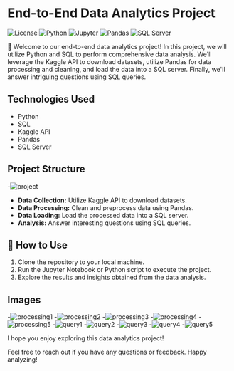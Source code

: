 # End-to-End Data Analytics Project

[![License](https://img.shields.io/badge/license-MIT-green.svg)](https://opensource.org/licenses/MIT)
[![Python](https://img.shields.io/badge/python-3.7%2B-blue.svg)](https://www.python.org/downloads/)
[![Jupyter](https://img.shields.io/badge/jupyter-notebook-blue.svg)](https://jupyter.org/)
[![Pandas](https://img.shields.io/badge/pandas-1.0.0%2B-blue.svg)](https://pandas.pydata.org/)
[![SQL Server](sql_server_logo.png)](https://www.microsoft.com/en-us/sql-server)

🚀 Welcome to our end-to-end data analytics project! In this project, we will utilize Python and SQL to perform comprehensive data analysis. We'll leverage the Kaggle API to download datasets, utilize Pandas for data processing and cleaning, and load the data into a SQL server. Finally, we'll answer intriguing questions using SQL queries.

## Technologies Used
- Python
- SQL
- Kaggle API
- Pandas
- SQL Server

## Project Structure
-![project](https://github.com/DataSpieler12345/analytics-projects/assets/45371372/47657b72-22df-45f8-8579-8ad67337cc10)

- **Data Collection:** Utilize Kaggle API to download datasets.
- **Data Processing:** Clean and preprocess data using Pandas.
- **Data Loading:** Load the processed data into a SQL server.
- **Analysis:** Answer interesting questions using SQL queries.

## 🚀 How to Use
1. Clone the repository to your local machine.
2. Run the Jupyter Notebook or Python script to execute the project.
3. Explore the results and insights obtained from the data analysis.

## Images
-![processing1](https://github.com/DataSpieler12345/sql-analytics/assets/45371372/d042302d-d56d-46bb-ae3a-4a3fbd133c66)
-![processing2](https://github.com/DataSpieler12345/sql-analytics/assets/45371372/72329c29-f73c-4d11-88bb-113823a26974)
-![processing3](https://github.com/DataSpieler12345/sql-analytics/assets/45371372/524c8a55-e816-43d6-bf85-0391146a67c5)
-![processing4](https://github.com/DataSpieler12345/sql-analytics/assets/45371372/c89f2cfa-6cae-4a1c-8507-065bffd90cb0)
-![processing5](https://github.com/DataSpieler12345/sql-analytics/assets/45371372/cb352e5e-3e7f-4476-8762-dcd8b9fad651)
-![query1](https://github.com/DataSpieler12345/sql-analytics/assets/45371372/04c13e9b-6b7d-453d-9815-6e513959655b)
-![query2](https://github.com/DataSpieler12345/sql-analytics/assets/45371372/d054481e-5289-4bb3-a3d7-a62a70033d03)
-![query3](https://github.com/DataSpieler12345/sql-analytics/assets/45371372/6921a451-c12b-4e90-a3f3-ec4f459d9ab2)
-![query4](https://github.com/DataSpieler12345/sql-analytics/assets/45371372/b653ad69-7f63-40b8-8a41-cc47e139d5a8)
-![query5](https://github.com/DataSpieler12345/sql-analytics/assets/45371372/a91fd9d6-cf68-48ef-a52b-b4999757d376)

I hope you enjoy exploring this data analytics project!

Feel free to reach out if you have any questions or feedback. Happy analyzing!
